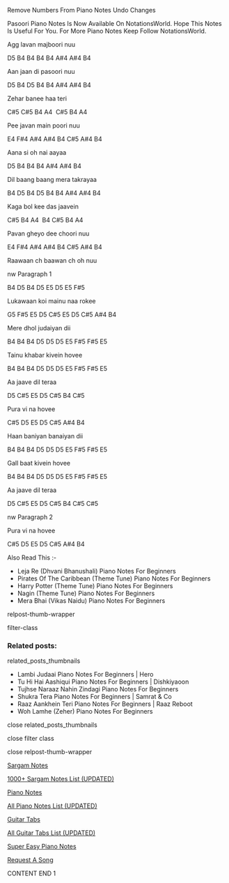 
Remove Numbers From Piano Notes
Undo Changes

Pasoori Piano Notes Is Now Available On NotationsWorld. Hope This Notes Is Useful For You. For More Piano Notes Keep Follow NotationsWorld.

Agg lavan majboori nuu

D5 B4 B4 B4 B4 A#4 A#4 B4

Aan jaan di pasoori nuu

D5 B4 D5 B4 B4 A#4 A#4 B4

Zehar banee haa teri

C#5 C#5 B4 A4  C#5 B4 A4

Pee javan main poori nuu

E4 F#4 A#4 A#4 B4 C#5 A#4 B4

Aana si oh nai aayaa

D5 B4 B4 B4 A#4 A#4 B4

Dil baang baang mera takrayaa

B4 D5 B4 D5 B4 B4 A#4 A#4 B4

Kaga bol kee das jaavein

C#5 B4 A4  B4 C#5 B4 A4

Pavan gheyo dee choori nuu

E4 F#4 A#4 A#4 B4 C#5 A#4 B4

Raawaan ch baawan ch oh nuu

nw Paragraph 1

B4 D5 B4 D5 E5 D5 E5 F#5

Lukawaan koi mainu naa rokee

G5 F#5 E5 D5 C#5 E5 D5 C#5 A#4 B4

Mere dhol judaiyan dii

B4 B4 B4 D5 D5 D5 E5 F#5 F#5 E5

Tainu khabar kivein hovee

B4 B4 B4 D5 D5 D5 E5 F#5 F#5 E5

Aa jaave dil teraa

D5 C#5 E5 D5 C#5 B4 C#5

Pura vi na hovee

C#5 D5 E5 D5 C#5 A#4 B4

Haan baniyan banaiyan dii

B4 B4 B4 D5 D5 D5 E5 F#5 F#5 E5

Gall baat kivein hovee

B4 B4 B4 D5 D5 D5 E5 F#5 F#5 E5

Aa jaave dil teraa

D5 C#5 E5 D5 C#5 B4 C#5 C#5

nw Paragraph 2

Pura vi na hovee

C#5 D5 E5 D5 C#5 A#4 B4

Also Read This :-

* Leja Re (Dhvani Bhanushali) Piano Notes For Beginners
* Pirates Of The Caribbean (Theme Tune) Piano Notes For Beginners
* Harry Potter (Theme Tune) Piano Notes For Beginners
* Nagin (Theme Tune) Piano Notes For Beginners
* Mera Bhai (Vikas Naidu) Piano Notes For Beginners

relpost-thumb-wrapper

filter-class

### Related posts:

related_posts_thumbnails

* Lambi Judaai Piano Notes For Beginners | Hero
* Tu Hi Hai Aashiqui Piano Notes For Beginners | Dishkiyaoon
* Tujhse Naraaz Nahin Zindagi Piano Notes For Beginners
* Shukra Tera Piano Notes For Beginners | Samrat & Co
* Raaz Aankhein Teri Piano Notes For Beginners | Raaz Reboot
* Woh Lamhe (Zeher) Piano Notes For Beginners

close related_posts_thumbnails

close filter class

close relpost-thumb-wrapper

[Sargam Notes](https://www.notationsworld.com/sargam-notes.html)

[1000+ Sargam Notes List (UPDATED)](https://www.notationsworld.com/all-songs-list-sargam-notes.html)

[Piano Notes](https://www.notationsworld.com/piano-notes.html)

[All Piano Notes List (UPDATED)](https://www.notationsworld.com/all-songs-list-piano-notes.html)

[Guitar Tabs](https://www.notationsworld.com/guitar-tabs.html)

[All Guitar Tabs List (UPDATED)](https://www.notationsworld.com/all-songs-list-guitar-tabs.html)

[Super Easy Piano Notes](https://studywall.in/)

[Request A Song](https://www.notationsworld.com/request-a-song.html)

CONTENT END 1

